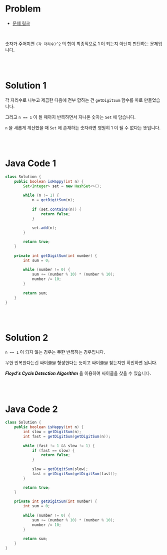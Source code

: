 # Problem

- [문제 링크](https://leetcode.com/problems/happy-number/)

<br>

숫자가 주어지면 `(각 자리수)^2` 의 합이 최종적으로 1 이 되는지 아닌지 판단하는 문제입니다.

<br><br>

# Solution 1

각 자리수로 나누고 제곱한 다음에 전부 합하는 건 `getDigitSum` 함수를 따로 만들었습니다.

그리고 `n == 1` 이 될 때까지 반복하면서 지나온 숫자는 `Set` 에 담습니다.

`n` 을 새롭게 계산했을 때 `Set` 에 존재하는 숫자라면 영원히 1 이 될 수 없다는 뜻입니다.

<br><br>

# Java Code 1

```java
class Solution {
    public boolean isHappy(int n) {
        Set<Integer> set = new HashSet<>();
        
        while (n != 1) {
            n = getDigitSum(n);
            
            if (set.contains(n)) {
                return false;
            }
            
            set.add(n);
        }

        return true;
    }
    
    private int getDigitSum(int number) {
        int sum = 0;
        
        while (number != 0) {
            sum += (number % 10) * (number % 10);
            number /= 10;
        }
        
        return sum;
    }
}
```

<br><br>

# Solution 2

`n == 1` 이 되지 않는 경우는 무한 반복하는 경우입니다.

무한 반복한다는건 싸이클을 형성한다는 뜻이고 싸이클을 찾는지만 확인하면 됩니다.

**_Floyd's Cycle Detection Algorithm_** 을 이용하여 싸이클을 찾을 수 있습니다.

<br><br>

# Java Code 2

```java
class Solution {
    public boolean isHappy(int n) {
        int slow = getDigitSum(n);
        int fast = getDigitSum(getDigitSum(n));
                               
        while (fast != 1 && slow != 1) {
            if (fast == slow) {
                return false;
            }
            
            slow = getDigitSum(slow);
            fast = getDigitSum(getDigitSum(fast));
        }

        return true;
    }
    
    private int getDigitSum(int number) {
        int sum = 0;
        
        while (number != 0) {
            sum += (number % 10) * (number % 10);
            number /= 10;
        }
        
        return sum;
    }
}
```